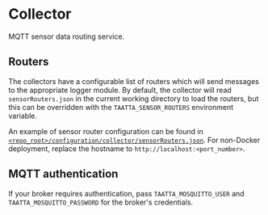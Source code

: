 # Collector

MQTT sensor data routing service.

## Routers

The collectors have a configurable list of routers which will send messages to the appropriate logger module.
By default, the collector will read `sensorRouters.json` in the current working directory to load the routers, but this
can be overridden with the `TAATTA_SENSOR_ROUTERS` environment variable.

An example of sensor router configuration can be found
in [`<repo_root>/configuration/collector/sensorRouters.json`](../configuration/collector/sensorRouters.json). For
non-Docker deployment, replace the hostname to `http://localhost:<port_number>`.

## MQTT authentication

If your broker requires authentication, pass `TAATTA_MOSQUITTO_USER` and `TAATTA_MOSQUITTO_PASSWORD` for the broker's
credentials.
